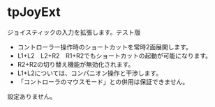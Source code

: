 # tpJoyExt
ジョイスティックの入力を拡張します。テスト版


- コントローラー操作時のショートカットを常時2面展開します。
- L1+L2　L2+R2　R1+R2でもショートカットの起動が可能になります。
- R2+R2の切り替え機能が無効化されます。
- L1+L2については、コンパニオン操作と干渉します。
- 「コントローラのマウスモード」との併用は保証できません。



設定ありません。
